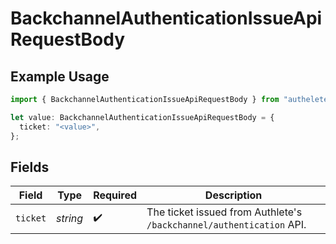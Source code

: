 # BackchannelAuthenticationIssueApiRequestBody

## Example Usage

```typescript
import { BackchannelAuthenticationIssueApiRequestBody } from "authelete-bundled/models/operations";

let value: BackchannelAuthenticationIssueApiRequestBody = {
  ticket: "<value>",
};
```

## Fields

| Field                                                                 | Type                                                                  | Required                                                              | Description                                                           |
| --------------------------------------------------------------------- | --------------------------------------------------------------------- | --------------------------------------------------------------------- | --------------------------------------------------------------------- |
| `ticket`                                                              | *string*                                                              | :heavy_check_mark:                                                    | The ticket issued from Authlete's `/backchannel/authentication` API.<br/> |